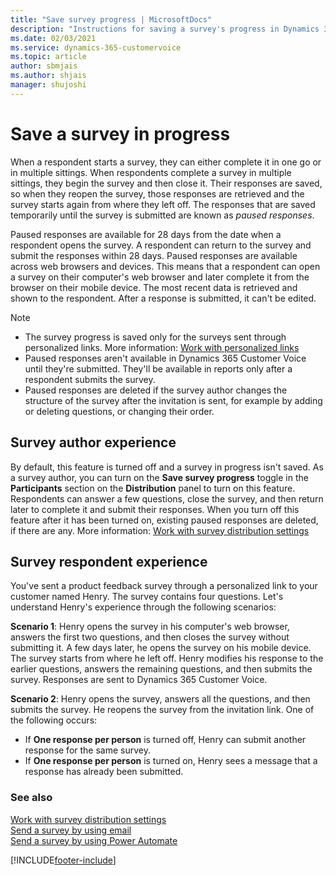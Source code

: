 ```yaml
---
title: "Save survey progress | MicrosoftDocs"
description: "Instructions for saving a survey's progress in Dynamics 365 Customer Voice."
ms.date: 02/03/2021
ms.service: dynamics-365-customervoice
ms.topic: article
author: sbmjais
ms.author: shjais
manager: shujoshi
---
```


# Save a survey in progress

When a respondent starts a survey, they can either complete it in one go or in multiple sittings. When respondents complete a survey in multiple sittings, they begin the survey and then close it. Their responses are saved, so when they reopen the survey, those responses are retrieved and the survey starts again from where they left off. The responses that are saved temporarily until the survey is submitted are known as *paused responses*.

Paused responses are available for 28 days from the date when a respondent opens the survey. A respondent can return to the survey and submit the responses within 28 days. Paused responses are available across web browsers and devices. This means that a respondent can open a survey on their computer's web browser and later complete it from the browser on their mobile device. The most recent data is retrieved and shown to the respondent. After a response is submitted, it can't be edited.

> [!NOTE]
> - The survey progress is saved only for the surveys sent through personalized links. More information: [Work with personalized links](distribution-settings.md#work-with-personalized-links)
> - Paused responses aren't available in Dynamics 365 Customer Voice until they're submitted. They'll be available in reports only after a respondent submits the survey.
> - Paused responses are deleted if the survey author changes the structure of the survey after the invitation is sent, for example by adding or deleting questions, or changing their order.

## Survey author experience

By default, this feature is turned off and a survey in progress isn't saved. As a survey author, you can turn on the **Save survey progress** toggle in the **Participants** section on the **Distribution** panel to turn on this feature. Respondents can answer a few questions, close the survey, and then return later to complete it and submit their responses. When you turn off this feature after it has been turned on, existing paused responses are deleted, if there are any. More information: [Work with survey distribution settings](distribution-settings.md#participants)

## Survey respondent experience

You've sent a product feedback survey through a personalized link to your customer named Henry. The survey contains four questions. Let's understand Henry's experience through the following scenarios:

**Scenario 1**: Henry opens the survey in his computer's web browser, answers the first two questions, and then closes the survey without submitting it. A few days later, he opens the survey on his mobile device. The survey starts from where he left off. Henry modifies his response to the earlier questions, answers the remaining questions, and then submits the survey. Responses are sent to Dynamics 365 Customer Voice.

**Scenario 2**: Henry opens the survey, answers all the questions, and then submits the survey. He reopens the survey from the invitation link. One of the following occurs:

- If **One response per person** is turned off, Henry can submit another response for the same survey.
- If **One response per person** is turned on, Henry sees a message that a response has already been submitted.

### See also

[Work with survey distribution settings](distribution-settings.md)<br>
[Send a survey by using email](send-survey-email.md)<br>
[Send a survey by using Power Automate](send-survey-flow.md)


[!INCLUDE[footer-include](includes/footer-banner.md)]
